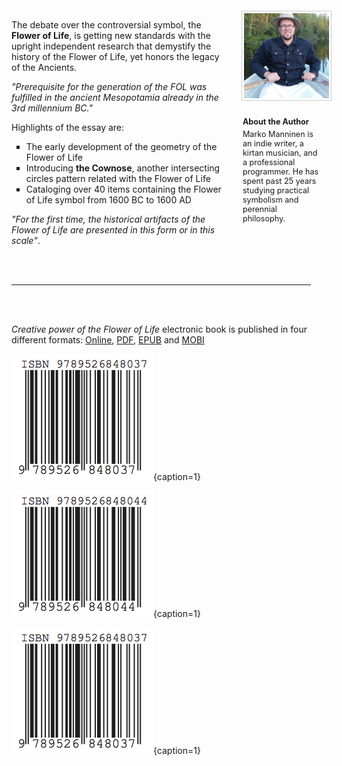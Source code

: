 <div style="page-break-before: right"></div>

<!-- pagewrapper -->

<br/>
<br/>
<br/>
<br/>

<div style="float:right; width: 27%">

<img src="/media/marko.jpg" width="200" style="border:1px solid #CCC; padding: 3px;"/>

<p style="font-size: 90%; width: 90%; padding-left: 2px"><b style="display: inline-block; padding: 10px 0 5px 0">About the Author</b><br/>Marko Manninen is an indie writer, a kirtan musician, and a professional programmer. He has spent past 25 years studying practical symbolism and perennial philosophy.</p>

</div>

<div style="padding: 0 0 0 25px; right: 25px; position: relative;">

<p>
The debate over the controversial symbol, the <b>Flower of Life</b>, is getting new standards with the upright independent research that demystify the history of the Flower of Life, yet honors the legacy of the Ancients.
</p>

<p>
<i>"Prerequisite for the generation of the FOL was fulfilled in the ancient Mesopotamia already in the 3rd millennium BC."</i>
</p>

<p>Highlights of the essay are:</p>

<ul>
	<li style="list-style: square;">The early development of the geometry of the Flower of Life</li>
	<li style="list-style: square;">Introducing <b>the Cownose</b>, another intersecting circles pattern related with the Flower of Life</li>
	<li style="list-style: square;">Cataloging over 40 items containing the Flower of Life symbol from 1600 BC to 1600 AD</li>
</ul>

<p>
<i>"For the first time, the historical artifacts of the Flower of Life are presented in this form or in this scale"</i>.
</p>

</div>

<br/><br/>

<hr style="width:95%"/>

<br/><br/>

*Creative power of the Flower of Life* electronic book is published in four different formats: [Online](http://creative.flowerofliferesearch.com/), [PDF](http://www.gitbook.com/download/pdf/book/markomanninen/creative-power-of-the-flower-of-life), [EPUB](http://www.gitbook.com/download/epub/book/markomanninen/creative-power-of-the-flower-of-life) and [MOBI](http://www.gitbook.com/download/mobi/book/markomanninen/creative-power-of-the-flower-of-life)

<!-- endpagewrapper -->

![PDF](/media/978-952-68480-3-7/isbn.png){caption=1}

![EPUB](/media/978-952-68480-4-4/isbn.png){caption=1}

![MOBI](/media/978-952-68480-3-7/isbn.png){caption=1}

<div style="clear: both"></div>
